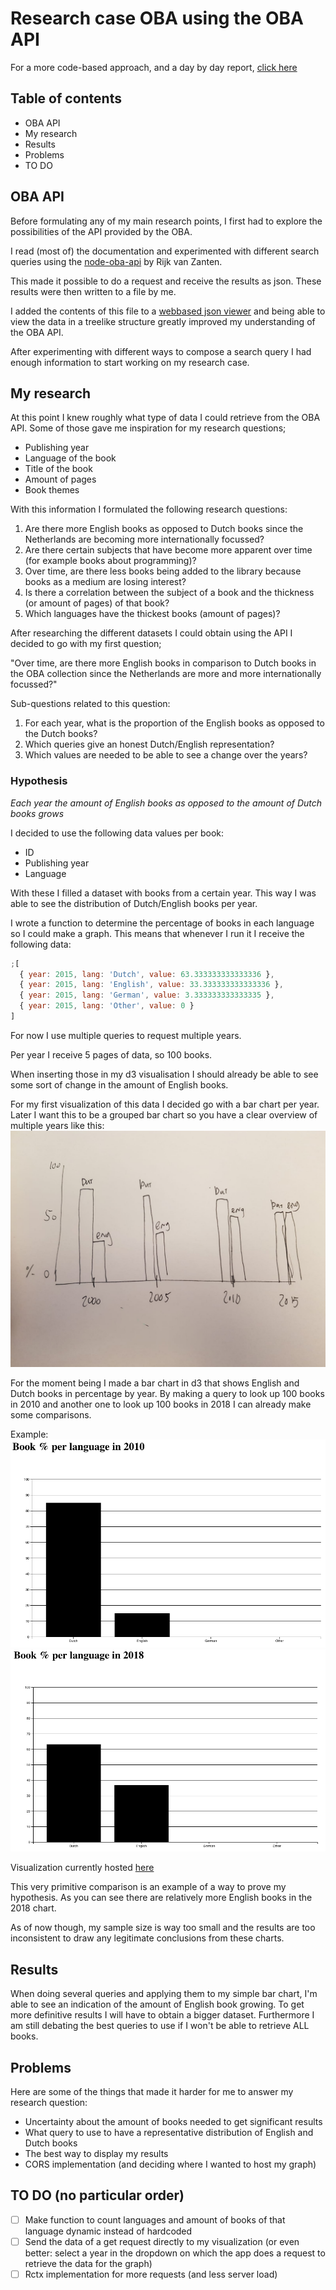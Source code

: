 # Research case OBA using the OBA API

For a more code-based approach, and a day by day report, [click here](README-old.md)

## Table of contents

- OBA API
- My research
- Results
- Problems
- TO DO

## OBA API

Before formulating any of my main research points, I first had to explore the possibilities of the API provided by the OBA.

I read (most of) the documentation and experimented with different search queries using the [node-oba-api](https://github.com/rijkvanzanten/node-oba-api) by Rijk van Zanten.

This made it possible to do a request and receive the results as json. These results were then written to a file by me.

I added the contents of this file to a [webbased json viewer](http://jsonviewer.stack.hu) and being able to view the data in a treelike structure greatly improved my understanding of the OBA API.

After experimenting with different ways to compose a search query I had enough information to start working on my research case.

## My research

At this point I knew roughly what type of data I could retrieve from the OBA API. Some of those gave me inspiration for my research questions;

- Publishing year
- Language of the book
- Title of the book
- Amount of pages
- Book themes

With this information I formulated the following research questions:

1. Are there more English books as opposed to Dutch books since the Netherlands are becoming more internationally focussed?
2. Are there certain subjects that have become more apparent over time (for example books about programming)?
3. Over time, are there less books being added to the library because books as a medium are losing interest?
4. Is there a correlation between the subject of a book and the thickness (or amount of pages) of that book?
5. Which languages have the thickest books (amount of pages)?

After researching the different datasets I could obtain using the API I decided to go with my first question;

"Over time, are there more English books in comparison to Dutch books in the OBA collection since the Netherlands are more and more internationally focussed?"

Sub-questions related to this question:

1. For each year, what is the proportion of the English books as opposed to the Dutch books?
2. Which queries give an honest Dutch/English representation?
3. Which values are needed to be able to see a change over the years?

### Hypothesis

_Each year the amount of English books as opposed to the amount of Dutch books grows_

I decided to use the following data values per book:

- ID
- Publishing year
- Language

With these I filled a dataset with books from a certain year. This way I was able to see the distribution of Dutch/English books per year.

I wrote a function to determine the percentage of books in each language so I could make a graph. This means that whenever I run it I receive the following data:

```js
;[
  { year: 2015, lang: 'Dutch', value: 63.333333333333336 },
  { year: 2015, lang: 'English', value: 33.333333333333336 },
  { year: 2015, lang: 'German', value: 3.333333333333335 },
  { year: 2015, lang: 'Other', value: 0 }
]
```

For now I use multiple queries to request multiple years.

Per year I receive 5 pages of data, so 100 books.

When inserting those in my d3 visualisation I should already be able to see some sort of change in the amount of English books.

For my first visualization of this data I decided go with a bar chart per year. Later I want this to be a grouped bar chart so you have a clear overview of multiple years like this:
![Bar chart](./schets.jpeg)

For the moment being I made a bar chart in d3 that shows English and Dutch books in percentage by year. By making a query to look up 100 books in 2010 and another one to look up 100 books in 2018 I can already make some comparisons.

Example:
![screenshot 2010](./screenshot2010.png)
![screenshot 2018](./screenshot2018.png)

Visualization currently hosted [here](https://joostflick.github.io/functional-programming/)

This very primitive comparison is an example of a way to prove my hypothesis. As you can see there are relatively more English books in the 2018 chart.

As of now though, my sample size is way too small and the results are too inconsistent to draw any legitimate conclusions from these charts.

## Results

When doing several queries and applying them to my simple bar chart, I'm able to see an indication of the amount of English book growing. To get more definitive results I will have to obtain a bigger dataset. Furthermore I am still debating the best queries to use if I won't be able to retrieve ALL books.

## Problems

Here are some of the things that made it harder for me to answer my research question:

- Uncertainty about the amount of books needed to get significant results
- What query to use to have a representative distribution of English and Dutch books
- The best way to display my results
- CORS implementation (and deciding where I wanted to host my graph)

## TO DO (no particular order)

- [ ] Make function to count languages and amount of books of that language dynamic instead of hardcoded
- [ ] Send the data of a get request directly to my visualization (or even better: select a year in the dropdown on which the app does a request to retrieve the data for the graph)
- [ ] Rctx implementation for more requests (and less server load)
